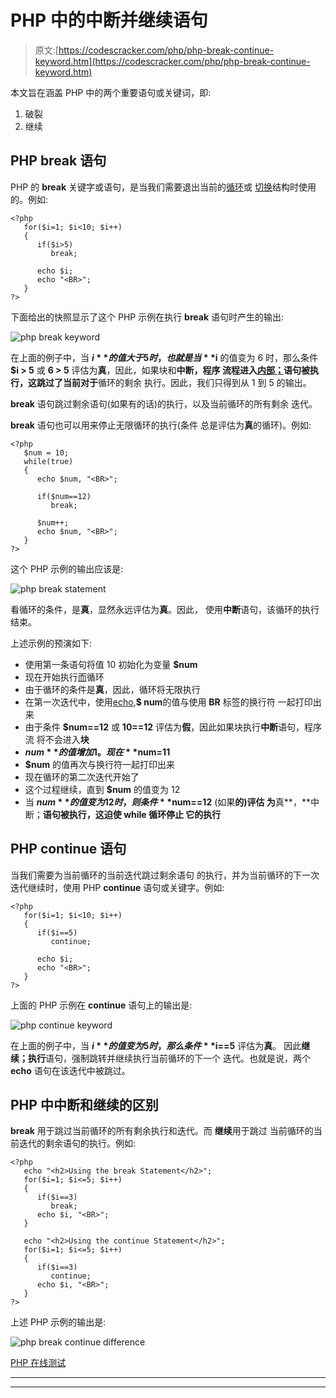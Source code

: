 # PHP 中的中断并继续语句

> 原文:[https://codescracker.com/php/php-break-continue-keyword.htm](https://codescracker.com/php/php-break-continue-keyword.htm)

本文旨在涵盖 PHP 中的两个重要语句或关键词，即:

1.  破裂
2.  继续

## PHP break 语句

PHP 的 **break** 关键字或语句，是当我们需要退出当前的[循环](/php/php-loops.htm)或 [切换](/php/php-switch.htm)结构时使用的。例如:

```
<?php
   for($i=1; $i<10; $i++)
   {
      if($i>5)
         break;

      echo $i;
      echo "<BR>";
   }
?>
```

下面给出的快照显示了这个 PHP 示例在执行 **break** 语句时产生的输出:

![php break keyword](../Images/3f5babcf4bdcccfa9eb1d6c483c95cd0.png)

在上面的例子中，当 **$i** 的值大于 5 时，也就是当 **$i** 的值变为 6 时，那么条件 **$i > 5** 或 **6 > 5** 评估为**真**，因此，如果块和**中断，程序 流程进入[内部；](/php/php-if-elseif-else-statement.htm)**语句被执行，这跳过了当前**对于**循环的剩余 执行。因此，我们只得到从 1 到 5 的输出。

**break** 语句跳过剩余语句(如果有的话)的执行，以及当前循环的所有剩余 迭代。

**break** 语句也可以用来停止无限循环的执行(条件 总是评估为**真**的循环)。例如:

```
<?php
   $num = 10;
   while(true)
   {
      echo $num, "<BR>";

      if($num==12)
         break;

      $num++;
      echo $num, "<BR>";
   }
?>
```

这个 PHP 示例的输出应该是:

![php break statement](../Images/a5d4ff3e1700772554eee1f73a84ec28.png)

看循环的条件，是**真**，显然永远评估为**真**。因此， 使用**中断**语句，该循环的执行结束。

上述示例的预演如下:

*   使用第一条语句将值 10 初始化为变量 **$num**
*   现在开始执行[而](/php/php-while-loop.htm)循环
*   由于循环的条件是**真**，因此，循环将无限执行
*   在第一次迭代中，使用[echo](/php/php-echo.htm),**$ num**的值与使用 **BR** 标签的换行符 一起打印出来
*   由于条件 **$num==12** 或 **10==12** 评估为**假**，因此如果块执行**中断**语句，程序流 将不会进入**块**
*   **$num** 的值增加 1。现在 **$num=11**
*   **$num** 的值再次与换行符一起打印出来
*   现在循环的第二次迭代开始了
*   这个过程继续，直到 **$num** 的值变为 12
*   当 **$num** 的值变为 12 时，则条件 **$num==12** (如果**的)评估 为**真**，**中断；**语句被执行，这迫使 **while** 循环停止 它的执行**

## PHP continue 语句

当我们需要为当前循环的当前迭代跳过剩余语句 的执行，并为当前循环的下一次迭代继续时，使用 PHP **continue** 语句或关键字。例如:

```
<?php
   for($i=1; $i<10; $i++)
   {
      if($i==5)
         continue;

      echo $i;
      echo "<BR>";
   }
?>
```

上面的 PHP 示例在 **continue** 语句上的输出是:

![php continue keyword](../Images/44d46a32b2e2f4ea10c6332f9ce34c6a.png)

在上面的例子中，当 **$i** 的值变为 5 时，那么条件 **$i==5** 评估为**真**。 因此**继续；执行**语句，强制跳转并继续执行当前循环的下一个 迭代。也就是说，两个 **echo** 语句在该迭代中被跳过。

## PHP 中中断和继续的区别

**break** 用于跳过当前循环的所有剩余执行和迭代。而 **继续**用于跳过 当前循环的当前迭代的剩余语句的执行。例如:

```
<?php
   echo "<h2>Using the break Statement</h2>";
   for($i=1; $i<=5; $i++)
   {
      if($i==3)
         break;
      echo $i, "<BR>";
   }

   echo "<h2>Using the continue Statement</h2>";
   for($i=1; $i<=5; $i++)
   {
      if($i==3)
         continue;
      echo $i, "<BR>";
   }
?>
```

上述 PHP 示例的输出是:

![php break continue difference](../Images/faa2068edd66adf7e8d8bddb1bc3123c.png)

[PHP 在线测试](/exam/showtest.php?subid=8)

* * *

* * *